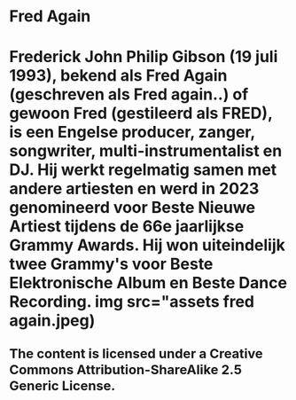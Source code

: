 <h1>Fred Again<h1>

<body>Frederick John Philip Gibson (19 juli 1993), bekend als Fred Again (geschreven als Fred again..) of gewoon Fred (gestileerd als FRED), is een Engelse producer, zanger, songwriter, multi-instrumentalist en DJ. Hij werkt regelmatig samen met andere artiesten en werd in 2023 genomineerd voor Beste Nieuwe Artiest tijdens de 66e jaarlijkse Grammy Awards. Hij won uiteindelijk twee Grammy's voor Beste Elektronische Album en Beste Dance Recording.</body>
<body>img src="assets fred again.jpeg)
</body>
<p><small>The content is licensed under a Creative Commons Attribution-ShareAlike 2.5 Generic License.</small></p>
